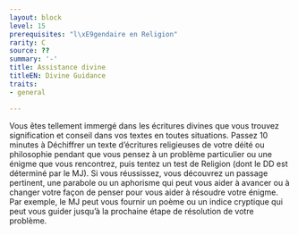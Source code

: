 ```yaml
---
layout: block
level: 15
prerequisites: "l\xE9gendaire en Religion"
rarity: C
source: ??
summary: '-'
title: Assistance divine
titleEN: Divine Guidance
traits:
- general

---
```


<p>Vous êtes tellement immergé dans les écritures divines que vous trouvez signification et conseil dans vos textes en toutes situations. Passez 10 minutes à Déchiffrer un texte d’écritures religieuses de votre déité ou philosophie pendant que vous pensez à un problème particulier ou une énigme que vous rencontrez, puis tentez un test de Religion (dont le DD est déterminé par le MJ). Si vous réussissez, vous découvrez un passage pertinent, une parabole ou un aphorisme qui peut vous aider à avancer ou à changer votre façon de penser pour vous aider à résoudre votre énigme. Par exemple, le MJ peut vous fournir un poème ou un indice cryptique qui peut vous guider jusqu’à la prochaine étape de résolution de votre problème.</p>